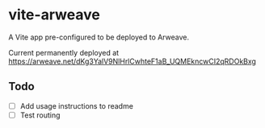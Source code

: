 # vite-arweave

A Vite app pre-configured to be deployed to Arweave.

Current permanently deployed at https://arweave.net/dKg3YalV9NlHrlCwhteF1aB_UQMEkncwCI2qRDOkBxg

## Todo

- [ ] Add usage instructions to readme
- [ ] Test routing
